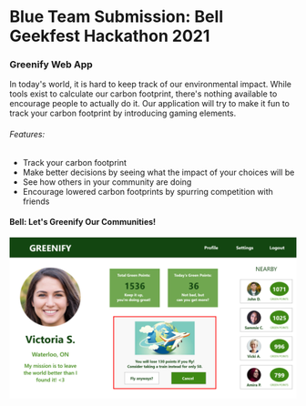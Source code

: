 # Blue Team Submission: Bell Geekfest Hackathon 2021

### Greenify Web App


In today's world, it is hard to keep track of our environmental impact. While tools exist to calculate our carbon footprint, there's nothing available to encourage people to actually do it. Our application will try to make it fun to track your carbon footprint by introducing gaming elements.

###### Features:

* Track your carbon footprint
* Make better decisions by seeing what the impact of your choices will be
* See how others in your community are doing
* Encourage lowered carbon footprints by spurring competition with friends

#### Bell: Let's Greenify Our Communities!


![User Interface Example](https://github.com/b-edward/CarbonApp/blob/main/images/UIexample.png)

